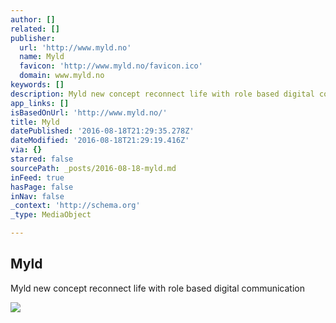 ```yaml
---
author: []
related: []
publisher:
  url: 'http://www.myld.no'
  name: Myld
  favicon: 'http://www.myld.no/favicon.ico'
  domain: www.myld.no
keywords: []
description: Myld new concept reconnect life with role based digital communication
app_links: []
isBasedOnUrl: 'http://www.myld.no/'
title: Myld
datePublished: '2016-08-18T21:29:35.278Z'
dateModified: '2016-08-18T21:29:19.416Z'
via: {}
starred: false
sourcePath: _posts/2016-08-18-myld.md
inFeed: true
hasPage: false
inNav: false
_context: 'http://schema.org'
_type: MediaObject

---
```

<article style=""><h1>Myld</h1><p>Myld new concept reconnect life with role based digital communication</p><img src="http://static1.squarespace.com/static/569622559cadb6dccedc9863/t/56962a5569a91a03111460d8/1462779947599/?format=1000w" /></article>
